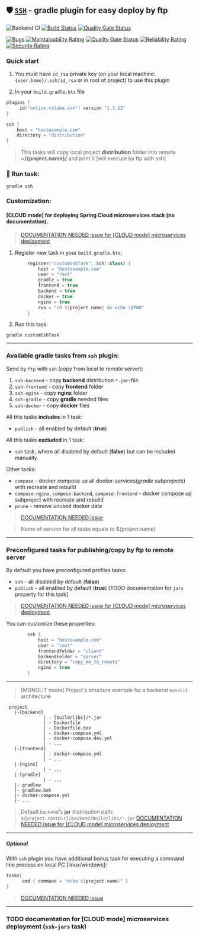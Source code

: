 ## 🛡 [`SSH`](https://plugins.gradle.org/plugin/online.colaba.ssh) - gradle plugin for easy deploy by ftp 
![Backend CI](https://github.com/steklopod/gradle-ssh-plugin/workflows/Backend%20CI/badge.svg) [![Build Status](https://travis-ci.com/steklopod/gradle-ssh-plugin.svg?branch=master)](https://travis-ci.com/steklopod/gradle-ssh-plugin) [![Quality Gate Status](https://sonarcloud.io/api/project_badges/measure?project=steklopod_gradle-ssh-plugin&metric=alert_status)](https://sonarcloud.io/dashboard?id=steklopod_gradle-ssh-plugin)

[![Bugs](https://sonarcloud.io/api/project_badges/measure?project=steklopod_gradle-ssh-plugin&metric=bugs)](https://sonarcloud.io/dashboard?id=steklopod_gradle-ssh-plugin)
[![Maintainability Rating](https://sonarcloud.io/api/project_badges/measure?project=steklopod_gradle-ssh-plugin&metric=sqale_rating)](https://sonarcloud.io/dashboard?id=steklopod_gradle-ssh-plugin)
[![Quality Gate Status](https://sonarcloud.io/api/project_badges/measure?project=steklopod_gradle-ssh-plugin&metric=alert_status)](https://sonarcloud.io/dashboard?id=steklopod_gradle-ssh-plugin)
[![Reliability Rating](https://sonarcloud.io/api/project_badges/measure?project=steklopod_gradle-ssh-plugin&metric=reliability_rating)](https://sonarcloud.io/dashboard?id=steklopod_gradle-ssh-plugin)
[![Security Rating](https://sonarcloud.io/api/project_badges/measure?project=steklopod_gradle-ssh-plugin&metric=security_rating)](https://sonarcloud.io/dashboard?id=steklopod_gradle-ssh-plugin)

### Quick start
1. You must have `id_rsa` private key (on your local machine: `{user.home}/.ssh/id_rsa` or in root of project) to use this plugin

2. In your `build.gradle.kts` file

```kotlin
plugins {
     id("online.colaba.ssh") version "1.3.12"
}

ssh {
    host = "hostexample.com"
    directory = "distribution"
}
```
> This tasks will copy local project **distribution** folder into remote **~/{project.name}/** and print it [will execute by ftp with ssh]

### 🎯 Run task:
```shell script
gradle ssh
```

### Customization:

#### [CLOUD mode] for deploying Spring Cloud microservices stack (no documentation).
> [DOCUMENTATION NEEDED issue for [CLOUD mode] microservices deployment](https://github.com/steklopod/gradle-ssh-plugin/issues/1)

1. Register new task in your `build.gradle.kts`:
```kotlin
        register("customSshTask", Ssh::class) {
            host = "hostexample.com"
            user = "root"
            gradle = true
            frontend = true
            backend = true
            docker = true
            nginx = true
            run = "cd ${project.name} && echo \$PWD"
        }
```
2. Run this task:
```shell script
gradle customSshTask
```

___
### Available gradle tasks from `ssh` plugin:

Send by `ftp` with `ssh` (copy from local to remote server):
1. `ssh-backend` - copy **backend** distribution `*.jar`-file
2. `ssh-frontend` - copy **frontend** folder
3. `ssh-nginx` - copy **nginx** folder
4. `ssh-gradle` - copy **gradle** needed files
5. `ssh-docker` - copy **docker** files

All this tasks **includes** in 1 task:

* `publish` - all enabled  by default (**true**)

All this tasks **excluded** in 1 task:
* `ssh` task, where all disabled  by default (**false**) but can be included manually.

Other tasks:

* `compose` - docker compose up all docker-services(_gradle subprojects_) with recreate and rebuild
* `compose-nginx`, `compose-backend`, `compose-frontend` - docker compose up subproject with recreate and rebuild 
* `prune` - remove unused docker data
> [DOCUMENTATION NEEDED issue](https://github.com/steklopod/gradle-ssh-plugin/issues/1)

> Name of service for all tasks equals to ${project.name} 

___
### Preconfigured tasks for publishing/copy by ftp to remote server

By default you have preconfigured profiles tasks: 
* `ssh` - all disabled  by default (**false**)
* `publish` - all enabled  by default (**true**) [TODO documentation for `jars` property for this task]
> [DOCUMENTATION NEEDED issue for [CLOUD mode] microservices deployment](https://github.com/steklopod/gradle-ssh-plugin/issues/1)


You can customize these properties:
```kotlin
        ssh {
            host = "hostexample.com"
            user = "root"
            frontendFolder = "client"
            backendFolder = "server"
            directory = "copy_me_to_remote"
            nginx = true
        }
```

___


> [MONOLIT mode] Project's structure example for a backend `monolit` architecture
```shell script
 project
   |-[backend]
              | - [build/libs]/*.jar
              | - Dockerfile
              | - Dockerfile.dev
              | - docker-compose.yml
              | - docker-compose.dev.yml
              | - ...
   |-[frontend]
              | - docker-compose.yml
              | - ...
   |-[nginx]
              | - ...
   |-[gradle]
              | - ...
   |- gradlew
   |- gradlew.bat
   |- docker-compose.yml
   |- ...

```
> Default `backend`'s **jar** distribution path: `${project.rootDir}/backend/build/libs/*.jar`
> [DOCUMENTATION NEEDED issue for [CLOUD mode] microservices deployment](https://github.com/steklopod/gradle-ssh-plugin/issues/1)

___

##### Optional

With `ssh` plugin you have additional bonus task for executing a command line process on local PC [linux/windows]:
```kotlin
tasks{
      cmd { command = "echo ${project.name}" }
}
```
> [DOCUMENTATION NEEDED issue](https://github.com/steklopod/gradle-ssh-plugin/issues/1)

___
### TODO documentation for [CLOUD mode] microservices deployment (`ssh-jars` task)
